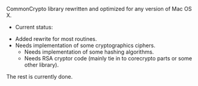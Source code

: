CommonCrypto library rewritten and optimized for any version of Mac OS X.

* Current status:
- Added rewrite for most routines.
- Needs implementation of some cryptographics ciphers.
	- Needs implementation of some hashing algorithms.
	- Needs RSA cryptor code (mainly tie in to corecrypto parts or some other library).

The rest is currently done.

